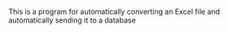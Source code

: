 
This is a program for automatically converting an Excel file and automatically sending it to a database
